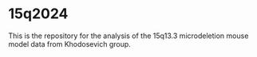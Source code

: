 # 15q2024

This is the repository for the analysis of the 15q13.3 microdeletion mouse model data from Khodosevich group.
